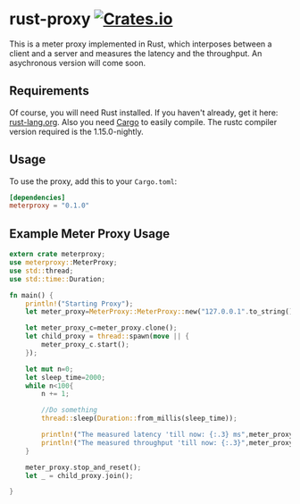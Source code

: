 # rust-proxy [![Crates.io](https://img.shields.io/crates/v/meterproxy.svg)](https://crates.io/crates/meterproxy)
This is a meter proxy implemented in Rust, which interposes between a client and a server and measures the latency and the throughput. An asychronous version will come soon.

## Requirements
Of course, you will need Rust installed. If you haven't already, get it here: [rust-lang.org](https://www.rust-lang.org). Also you need [Cargo](https://crates.io) to easily compile. The rustc compiler version required is the 1.15.0-nightly.

## Usage
To use the proxy, add this to your `Cargo.toml`:

```toml
[dependencies]
meterproxy = "0.1.0"
```

## Example Meter Proxy Usage

```rust
extern crate meterproxy;
use meterproxy::MeterProxy;
use std::thread;
use std::time::Duration;

fn main() {
    println!("Starting Proxy");
    let meter_proxy=MeterProxy::MeterProxy::new("127.0.0.1".to_string(), 12347,"127.0.0.1".to_string(),12349); 

    let meter_proxy_c=meter_proxy.clone();
    let child_proxy = thread::spawn(move || {
        meter_proxy_c.start();
    });

    let mut n=0;
    let sleep_time=2000;
    while n<100{
        n += 1;

        //Do something
        thread::sleep(Duration::from_millis(sleep_time));

        println!("The measured latency 'till now: {:.3} ms",meter_proxy.get_latency_ms());
        println!("The measured throughput 'till now: {:.3}",meter_proxy.get_num_bytes_rcvd() as f64/(n*sleep_time) as f64);
    }

    meter_proxy.stop_and_reset();
    let _ = child_proxy.join();

}
```




